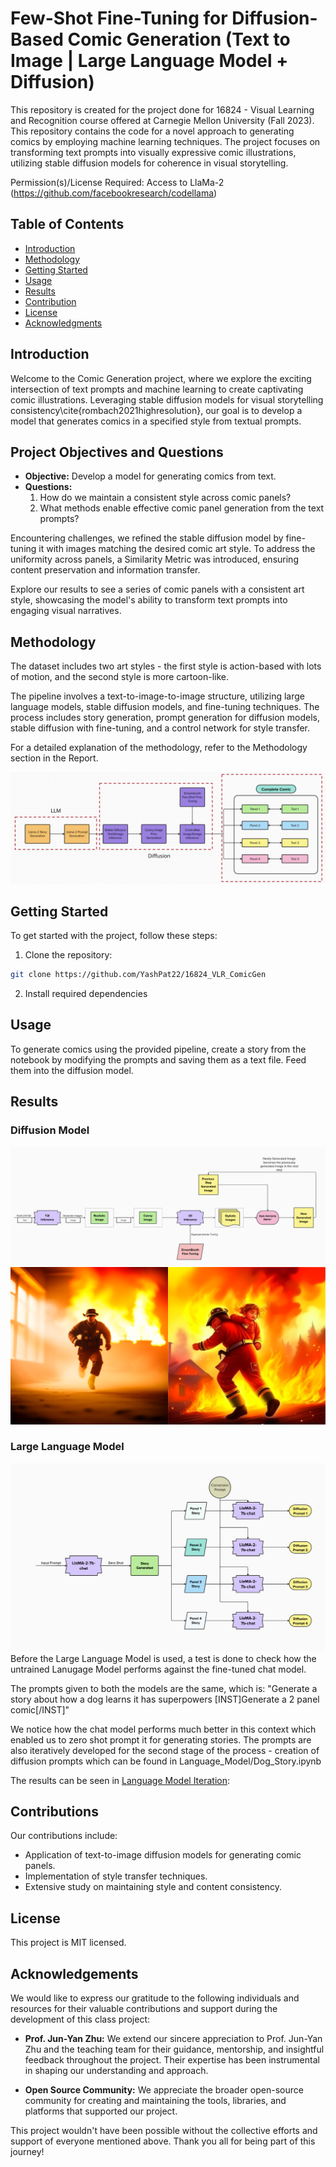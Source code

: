 # Few-Shot Fine-Tuning for Diffusion-Based Comic Generation (Text to Image | Large Language Model + Diffusion)
This repository is created for the project done for 16824 - Visual Learning and Recognition course offered at Carnegie Mellon University (Fall 2023).
This repository contains the code for a novel approach to generating comics by employing machine learning techniques. The project focuses on transforming text prompts into visually expressive comic illustrations, utilizing stable diffusion models for coherence in visual storytelling.


Permission(s)/License Required:
Access to LlaMa-2 (https://github.com/facebookresearch/codellama)


## Table of Contents

- [Introduction](#introduction)
- [Methodology](#methodology)
- [Getting Started](#getting-started)
- [Usage](#usage)
- [Results](#results)
- [Contribution](#contribution)
- [License](#license)
- [Acknowledgments](#acknowledgments)

## Introduction

Welcome to the Comic Generation project, where we explore the exciting intersection of text prompts and machine learning to create captivating comic illustrations. Leveraging stable diffusion models for visual storytelling consistency\cite{rombach2021highresolution}, our goal is to develop a model that generates comics in a specified style from textual prompts.

## Project Objectives and Questions
- **Objective:** Develop a model for generating comics from text.
- **Questions:**
  1. How do we maintain a consistent style across comic panels?
  2. What methods enable effective comic panel generation from the text prompts?

Encountering challenges, we refined the stable diffusion model by fine-tuning it with images matching the desired comic art style. To address the uniformity across panels, a Similarity Metric was introduced, ensuring content preservation and information transfer.

Explore our results to see a series of comic panels with a consistent art style, showcasing the model's ability to transform text prompts into engaging visual narratives.

## Methodology

The dataset includes two art styles - the first style is action-based with lots of motion, and the second style is more cartoon-like.

The pipeline involves a text-to-image-to-image structure, utilizing large language models, stable diffusion models, and fine-tuning techniques. The process includes story generation, prompt generation for diffusion models, stable diffusion with fine-tuning, and a control network for style transfer.

For a detailed explanation of the methodology, refer to the Methodology section in the Report.

![Full Pipeline](full_pipeline.png)

## Getting Started

To get started with the project, follow these steps:

1. Clone the repository:
```bash
git clone https://github.com/YashPat22/16824_VLR_ComicGen
```
2. Install required dependencies

## Usage

To generate comics using the provided pipeline, create a story from the notebook by modifying the prompts and saving them as a text file. Feed them into the diffusion model.


## Results

### Diffusion Model
![Diffusion Model Pipeline](diffusion.png)
![Canny Edge Features](DiffusionImages/txt2img_grid.png)

### Large Language Model
![Language Model Pipeline](LanguageModel.png)
Before the Large Language Model is used, a test is done to check how the untrained Lanugage Model performs against the fine-tuned chat model.

The prompts given to both the models are the same, which is: "Generate a story about how a dog learns it has superpowers [INST]Generate a 2 panel comic[/INST]"

We notice how the chat model performs much better in this context which enabled us to zero shot prompt it for generating stories.
The prompts are also iteratively developed for the second stage of the process - creation of diffusion prompts which can be found in Language_Model/Dog_Story.ipynb

The results can be seen in [Language Model Iteration](Language_Model/Dog_Story.ipynb):

## Contributions
Our contributions include:
- Application of text-to-image diffusion models for generating comic panels.
- Implementation of style transfer techniques.
- Extensive study on maintaining style and content consistency.

## License
This project is MIT licensed.

## Acknowledgements
We would like to express our gratitude to the following individuals and resources for their valuable contributions and support during the development of this class project:

- **Prof. Jun-Yan Zhu:** We extend our sincere appreciation to Prof. Jun-Yan Zhu and the teaching team for their guidance, mentorship, and insightful feedback throughout the project. Their expertise has been instrumental in shaping our understanding and approach.

- **Open Source Community:** We appreciate the broader open-source community for creating and maintaining the tools, libraries, and platforms that supported our project.

This project wouldn't have been possible without the collective efforts and support of everyone mentioned above. Thank you all for being part of this journey!

